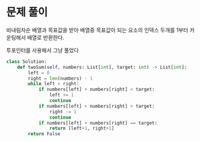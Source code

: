 # 문제 풀이

비내림차순 배열과 목표값을 받아 배열중 목표값이 되는 요소의 인덱스 두개를 1부터 카운팅해서 배열로 반환한다.

투포인터를 사용해서 그냥 풀었다

```python
class Solution:
    def twoSum(self, numbers: List[int], target: int) -> List[int]:
        left = 0
        right = len(numbers) - 1
        while left < right:
            if numbers[left] + numbers[right] < target:
                left += 1
                continue
            if numbers[left] + numbers[right] > target:
                right -= 1
                continue
            if numbers[left] + numbers[right] == target:
                return [left+1, right+1]
        return False
```